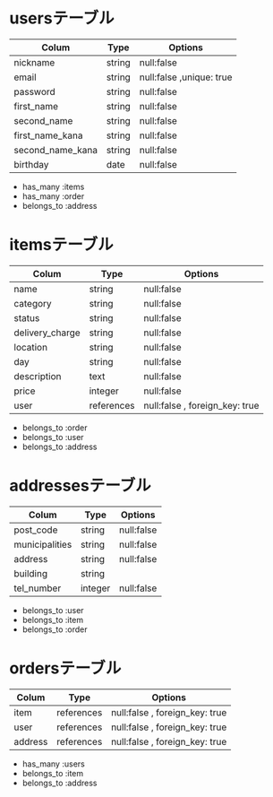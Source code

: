 # usersテーブル
|Colum             |  Type|                  Options|
|------------------|------|-------------------------|
|nickname          |string|null:false               |
|email             |string|null:false ,unique: true |
|password          |string|null:false               |
|first_name        |string|null:false               |
|second_name       |string|null:false               |
|first_name_kana   |string|null:false               |
|second_name_kana  |string|null:false               |
|birthday          |date  |null:false               |

- has_many :items
- has_many :order
- belongs_to :address

# itemsテーブル
|Colum             |      Type|                       Options|
|------------------|----------|------------------------------|
|name              |string    |null:false                    |
|category          |string    |null:false                    |
|status            |string    |null:false                    |
|delivery_charge   |string    |null:false                    |
|location          |string    |null:false                    |
|day               |string    |null:false                    |
|description       |text      |null:false                    |
|price             |integer   |null:false                    |
|user              |references|null:false , foreign_key: true|

- belongs_to :order
- belongs_to :user
- belongs_to :address


# addressesテーブル
|Colum             |      Type|                       Options|
|------------------|----------|------------------------------|
|post_code         |string    |null:false                    |
|municipalities    |string    |null:false                    |
|address           |string    |null:false                    |
|building          |string    |                              |
|tel_number        |integer   |null:false                    |

- belongs_to :user
- belongs_to :item
- belongs_to :order

# ordersテーブル
|Colum             |      Type|                       Options|
|------------------|----------|------------------------------|
|item              |references|null:false , foreign_key: true|
|user              |references|null:false , foreign_key: true|
|address           |references|null:false , foreign_key: true|

- has_many   :users
- belongs_to :item
- belongs_to :address
